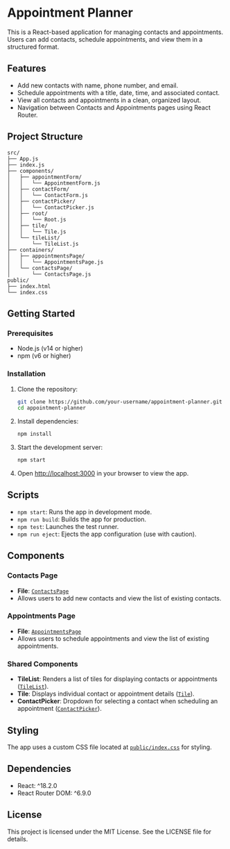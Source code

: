 # Appointment Planner

This is a React-based application for managing contacts and appointments. Users can add contacts, schedule appointments, and view them in a structured format.

## Features

- Add new contacts with name, phone number, and email.
- Schedule appointments with a title, date, time, and associated contact.
- View all contacts and appointments in a clean, organized layout.
- Navigation between Contacts and Appointments pages using React Router.

## Project Structure

```
src/
├── App.js
├── index.js
├── components/
│   ├── appointmentForm/
│   │   └── AppointmentForm.js
│   ├── contactForm/
│   │   └── ContactForm.js
│   ├── contactPicker/
│   │   └── ContactPicker.js
│   ├── root/
│   │   └── Root.js
│   ├── tile/
│   │   └── Tile.js
│   └── tileList/
│       └── TileList.js
├── containers/
│   ├── appointmentsPage/
│   │   └── AppointmentsPage.js
│   └── contactsPage/
│       └── ContactsPage.js
public/
├── index.html
└── index.css
```

## Getting Started

### Prerequisites

- Node.js (v14 or higher)
- npm (v6 or higher)

### Installation

1. Clone the repository:
   ```bash
   git clone https://github.com/your-username/appointment-planner.git
   cd appointment-planner
   ```

2. Install dependencies:
   ```bash
   npm install
   ```

3. Start the development server:
   ```bash
   npm start
   ```

4. Open [http://localhost:3000](http://localhost:3000) in your browser to view the app.

## Scripts

- `npm start`: Runs the app in development mode.
- `npm run build`: Builds the app for production.
- `npm test`: Launches the test runner.
- `npm run eject`: Ejects the app configuration (use with caution).

## Components

### Contacts Page

- **File**: [`ContactsPage`](src/containers/contactsPage/ContactsPage.js)
- Allows users to add new contacts and view the list of existing contacts.

### Appointments Page

- **File**: [`AppointmentsPage`](src/containers/appointmentsPage/AppointmentsPage.js)
- Allows users to schedule appointments and view the list of existing appointments.

### Shared Components

- **TileList**: Renders a list of tiles for displaying contacts or appointments ([`TileList`](src/components/tileList/TileList.js)).
- **Tile**: Displays individual contact or appointment details ([`Tile`](src/components/tile/Tile.js)).
- **ContactPicker**: Dropdown for selecting a contact when scheduling an appointment ([`ContactPicker`](src/components/contactPicker/ContactPicker.js)).

## Styling

The app uses a custom CSS file located at [`public/index.css`](public/index.css) for styling.

## Dependencies

- React: ^18.2.0
- React Router DOM: ^6.9.0

## License

This project is licensed under the MIT License. See the LICENSE file for details.